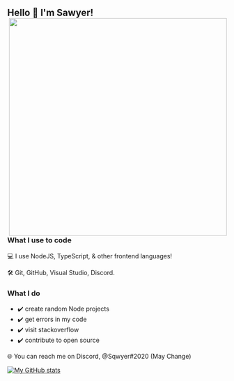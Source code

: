 ## Hello 👋 I'm Sawyer! <a><img align="right" width="500px" src="https://github.com/sqwyer/sqwyer/blob/master/octocat.png"></a> 

### What I use to code
:computer: I use NodeJS, TypeScript, & other frontend languages!

:hammer_and_wrench: Git, GitHub, Visual Studio, Discord.

### What I do
- :heavy_check_mark: create random Node projects
- :heavy_check_mark: get errors in my code
- :heavy_check_mark: visit stackoverflow
- :heavy_check_mark: contribute to open source

:globe_with_meridians: You can reach me on Discord, @Sqwyer#2020 (May Change)

[![My GitHub stats](https://github-readme-stats.vercel.app/api?username=sqwyer)](https://github-readme-stats.vercel.app/api?username=sqwyer)
